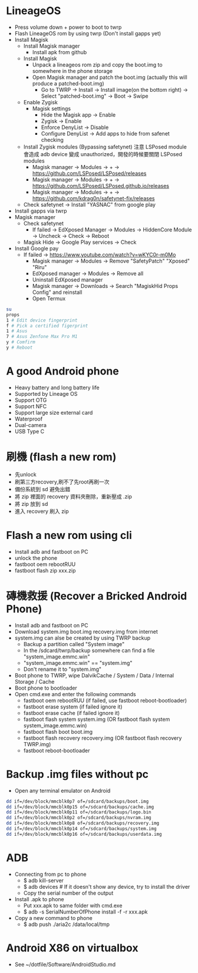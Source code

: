 LineageOS
=====
* Press volume down + power to boot to twrp
* Flash LineageOS rom by using twrp (Don't install gapps yet)
* Install Magisk
    * Install Magisk manager
        * Install apk from github
    * Install Magisk
        * Unpack a lineageos rom zip and copy the boot.img to somewhere in the phone storage
        * Open Magisk manager and patch the boot.img (actually this will produce a patched-boot.img)
            * Go to TWRP -> Install -> Install image(on the bottom right) -> Select "patched-boot.img" -> Boot -> Swipe
    * Enable Zygisk
        * Magisk settings
            * Hide the Magisk app -> Enable
            * Zygisk -> Enable
            * Enforce DenyList -> Disable
            * Configure DenyList -> Add apps to hide from safenet checking
    * Install Zygisk modules (Bypassing safetynet) 注意 LSPosed module 會造成 adb device 變成 unauthorized，開發的時候要關閉 LSPosed modules
        * Magisk manager -> Modules -> + -> https://github.com/LSPosed/LSPosed/releases
        * Magisk manager -> Modules -> + -> https://github.com/LSPosed/LSPosed.github.io/releases
        * Magisk manager -> Modules -> + -> https://github.com/kdrag0n/safetynet-fix/releases
    * Check safetynet -> Install "YASNAC" from google play
* Install gapps via twrp
* Magisk manager
    * Check safetynet
        * If failed -> EdXposed Manager -> Modules -> HiddenCore Module -> Uncheck -> Check -> Reboot
    * Magisk Hide -> Google Play services -> Check
* Install Google pay
    * If failed -> https://www.youtube.com/watch?v=wKYC0r-m0Mo
        * Magisk manager -> Modules -> Remove "SafetyPatch" "Xposed" "Riru"
        * EdXposed manager -> Modules -> Remove all
        * Uninstall EdXposed manager
        * Magisk manager -> Downloads -> Search "MagiskHid Props Config" and reinstall
        * Open Termux
```sh
su
props
1 # Edit device fingerprint
f # Pick a certified figerprint
1 # Asus
7 # Asus Zenfone Max Pro M1
y # Comfirm
y # Reboot
```


A good Android phone
=====
* Heavy battery and long battery life
* Supported by Lineage OS
* Support OTG
* Support NFC
* Support large size external card
* Waterproof
* Dual-camera
* USB Type C

刷機 (flash a new rom)
=====
* 先unlock
* 刷第三方recovery,刷不了先root再刷一次
* 備份系統到 sd 避免出錯
* 將 zip 裡面的 recovery 資料夾刪除，重新壓成 .zip
* 將 zip 放到 sd
* 進入 recovery 刷入 zip

Flash a new rom using cli
=====
* Install adb and fastboot on PC
* unlock the phone
* fastboot oem rebootRUU
* fastboot flash zip xxx.zip

磚機救援 (Recover a Bricked Android Phone)
=====
* Install adb and fastboot on PC
* Download system.img boot.img recovery.img from internet
* system.img can alse be created by using TWRP backup
    * Backup a partition called "System image"
    * In the /sdcard/twrp/backup somewhere can find a file "system\_image.emmc.win"
    * "system\_image.emmc.win" == "system.img"
    * Don't rename it to "system.img"
* Boot phone to TWRP, wipe DalvikCache / System / Data / Internal Storage / Cache
* Boot phone to bootloader
* Open cmd.exe and enter the following commands
    * fastboot oem rebootRUU (if failed, use fastboot reboot-bootloader)
    * fastboot erase system  (if failed ignore it)
    * fastboot erase cache   (if failed ignore it)
    * fastboot flash system system.img (OR fastboot flash system system\_image.emmc.win)
    * fastboot flash boot boot.img
    * fastboot flash recovery recovery.img (OR fastboot flash recovery TWRP.img)
    * fastboot reboot-bootloader

Backup .img files without pc
=====
* Open any terminal emulator on Android
```sh
dd if=/dev/block/mmcblk0p7 of=/sdcard/backups/boot.img
dd if=/dev/block/mmcblk0p15 of=/sdcard/backups/cache.img
dd if=/dev/block/mmcblk0p11 of=/sdcard/backups/logo.bin
dd if=/dev/block/mmcblk0p2 of=/sdcard/backups/nvram.img
dd if=/dev/block/mmcblk0p8 of=/sdcard/backups/recovery.img
dd if=/dev/block/mmcblk0p14 of=/sdcard/backups/system.img
dd if=/dev/block/mmcblk0p16 of=/sdcard/backups/userdata.img
```

ADB
=====
* Connecting from pc to phone
    * $ adb kill-server
    * $ adb devices # If it doesn't show any device, try to install the driver
    * Copy the serial number of the output
* Install .apk to phone
    * Put xxx.apk to same folder with cmd.exe
    * $ adb -s SerialNumberOfPhone install -f -r xxx.apk
* Copy a new command to phone
    * $ adb push ./aria2c /data/local/tmp

Android X86 on virtualbox
=====
* See ~/dotfile/Software/AndroidStudio.md
